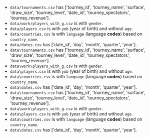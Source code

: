 - `data/tournaments.csv` has ['tourney_id', 'tourney_name', 'surface', 'draw_size', 'tourney_level', 'date_id', 'tourney_spectators', 'tourney_revenue'].
- `data/work/players_with_g.csv` is with `gender`.
- `data/players.csv` is with `yob` (year of birth) and without `age`.
- `data/countries.csv` is with `language` (language **codes**) based on `country_name`.
- `data/dates.csv` has ['date_id', 'day', 'month', 'quarter', 'year'].
- `data\tournaments.csv` has ['tourney_id', 'tourney_name', 'surface', 'draw_size', 'tourney_level', 'date_id', 'tourney_spectators', 'tourney_revenue'].
- `data\work\players_with_g.csv` is with `gender`.
- `data\players.csv` is with `yob` (year of birth) and without `age`.
- `data\countries.csv` is with `language` (language **codes**) based on `country_name`.
- `data\dates.csv` has ['date_id', 'day', 'month', 'quarter', 'year'].
- `data\tournaments.csv` has ['tourney_id', 'tourney_name', 'surface', 'draw_size', 'tourney_level', 'date_id', 'tourney_spectators', 'tourney_revenue'].
- `data\work\players_with_g.csv` is with `gender`.
- `data\players.csv` is with `yob` (year of birth) and without `age`.
- `data\countries.csv` is with `language` (language **codes**) based on `country_name`.
- `data\dates.csv` has ['date_id', 'day', 'month', 'quarter', 'year'].
